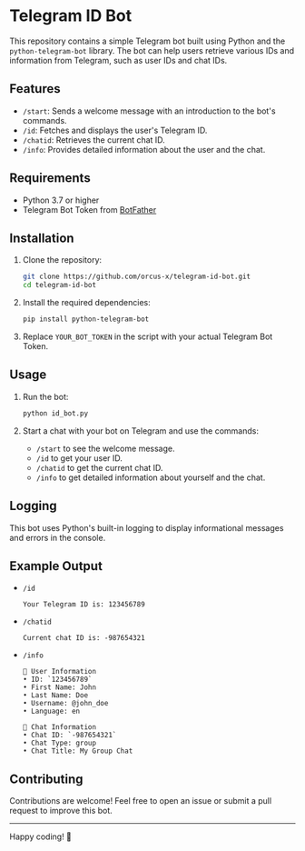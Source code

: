 
# Telegram ID Bot

This repository contains a simple Telegram bot built using Python and the `python-telegram-bot` library. The bot can help users retrieve various IDs and information from Telegram, such as user IDs and chat IDs.

## Features

- `/start`: Sends a welcome message with an introduction to the bot's commands.
- `/id`: Fetches and displays the user's Telegram ID.
- `/chatid`: Retrieves the current chat ID.
- `/info`: Provides detailed information about the user and the chat.

## Requirements

- Python 3.7 or higher
- Telegram Bot Token from [BotFather](https://core.telegram.org/bots#botfather)

## Installation

1. Clone the repository:
   ```bash
   git clone https://github.com/orcus-x/telegram-id-bot.git
   cd telegram-id-bot
   ```

2. Install the required dependencies:
   ```bash
   pip install python-telegram-bot
   ```

3. Replace `YOUR_BOT_TOKEN` in the script with your actual Telegram Bot Token.

## Usage

1. Run the bot:
   ```bash
   python id_bot.py
   ```

2. Start a chat with your bot on Telegram and use the commands:
   - `/start` to see the welcome message.
   - `/id` to get your user ID.
   - `/chatid` to get the current chat ID.
   - `/info` to get detailed information about yourself and the chat.

## Logging

This bot uses Python's built-in logging to display informational messages and errors in the console.

## Example Output

- `/id`
  ```
  Your Telegram ID is: 123456789
  ```

- `/chatid`
  ```
  Current chat ID is: -987654321
  ```

- `/info`
  ```
  👤 User Information
  • ID: `123456789`
  • First Name: John
  • Last Name: Doe
  • Username: @john_doe
  • Language: en
  
  💬 Chat Information
  • Chat ID: `-987654321`
  • Chat Type: group
  • Chat Title: My Group Chat
  ```

## Contributing

Contributions are welcome! Feel free to open an issue or submit a pull request to improve this bot.

---

Happy coding! 🎉
